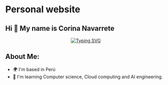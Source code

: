 # Personal website


## Hi 👋 My name is Corina Navarrete

<p align="center">
    <a href="https://git.io/typing-svg"><img src="https://readme-typing-svg.herokuapp.com?font=Fira+Code&size=40&pause=1000&color=F70404&width=435&height=60&lines=Statistician;Data+Scientist;Engineer" alt="Typing SVG" /></a>
</p>

## About Me:

* 🌍 I'm based in Perú
* 🧠 I'm learning Computer science, Cloud computing and AI engineering.
